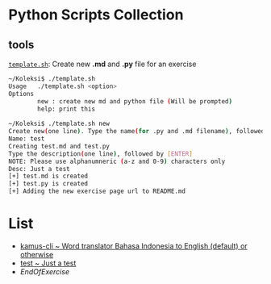 # Python Scripts Collection

## tools

[`template.sh`](https://github.com/jockerz/Koleksi/blob/master/template.sh): Create new __.md__ and __.py__ file for an exercise

```bash
~/Koleksi$ ./template.sh 
Usage   ./template.sh <option>
Options 
        new : create new md and python file (Will be prompted)
        help: print this
        
~/Koleksi$ ./template.sh new
Create new(one line). Type the name(for .py and .md filename), followed by [ENTER]
Name: test
Creating test.md and test.py
Type the description(one line), followed by [ENTER]
NOTE: Please use alphanumneric (a-z and 0-9) characters only
Desc: Just a test
[+] test.md is created
[+] test.py is created
[+] Adding the new exercise page url to README.md
```

# List

- [kamus-cli ~ Word translator Bahasa Indonesia to English (default) or otherwise](https://github.com/jockerz/Koleksi/blob/master/kamus-cli.md)
- [test ~ Just a test](https://github.com/jockerz/Koleksi/blob/master/test.md)
- _EndOfExercise_
